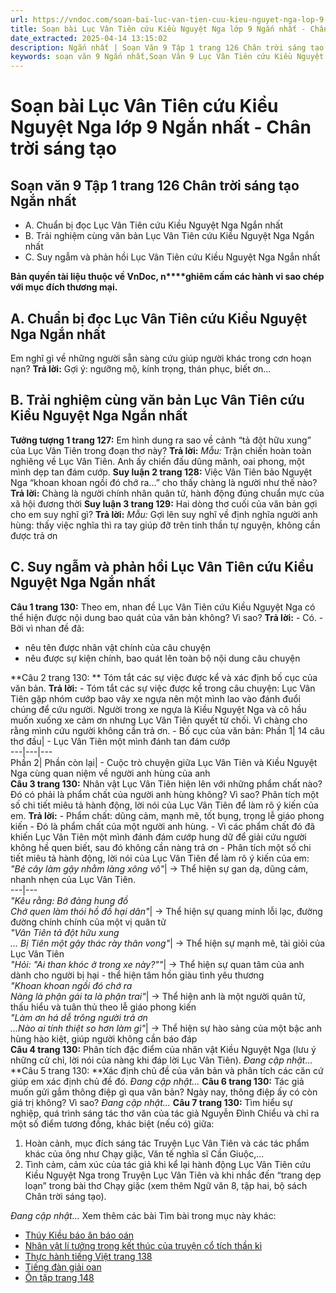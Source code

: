 ```yaml
---
url: https://vndoc.com/soan-bai-luc-van-tien-cuu-kieu-nguyet-nga-lop-9-ngan-nhat-chan-troi-sang-tao-325603
title: Soạn bài Lục Vân Tiên cứu Kiều Nguyệt Nga lớp 9 Ngắn nhất - Chân trời sáng tạo - VnDoc.com
date_extracted: 2025-04-14 13:15:02
description: Ngắn nhất | Soạn Văn 9 Tập 1 trang 126 Chân trời sáng tạo bài Lục Vân Tiên cứu Kiều Nguyệt Nga gồm phần trả lời ngắn gọn, đầy đủ, bám sát các câu hỏi, yêu cầu trong SGK (chỉ có trên VnDoc). Mời các bạn tham khảo.
keywords: soạn văn 9 Ngắn nhất,Soạn Văn 9 Lục Vân Tiên cứu Kiều Nguyệt Nga Ngắn nhất,Soạn văn 9 Tập 1 trang 126 Chân trời sáng tạo Ngắn nhất,Lục Vân Tiên cứu Kiều Nguyệt Nga lớp 9 Chân trời sáng tạo,Lục Vân Tiên cứu Kiều Nguyệt Nga trang 126 lớp 9,Soạn Văn 9 Lục Vân Tiên cứu Kiều Nguyệt Nga Chân trời sáng tạo,văn 9,ngữ văn 9,soạn văn 9 chân trời sáng tạo,soạn văn 9 tập 1,giải văn 9,soạn ngữ văn 9,giải ngữ văn 9,giải sgk ngữ văn 9
---
```


# Soạn bài Lục Vân Tiên cứu Kiều Nguyệt Nga lớp 9 Ngắn nhất - Chân trời sáng tạo
## **Soạn văn 9 Tập 1 trang 126 Chân trời sáng tạo Ngắn nhất**
  * A. Chuẩn bị đọc Lục Vân Tiên cứu Kiều Nguyệt Nga Ngắn nhất
  * B. Trải nghiệm cùng văn bản Lục Vân Tiên cứu Kiều Nguyệt Nga Ngắn nhất
  * C. Suy ngẫm và phản hồi Lục Vân Tiên cứu Kiều Nguyệt Nga Ngắn nhất

**Bản quyền tài liệu thuộc về VnDoc, n****ghiêm cấm các hành vi sao chép với mục đích thương mại.**
## **A. Chuẩn bị đọc Lục Vân Tiên cứu Kiều Nguyệt Nga Ngắn nhất**
Em nghĩ gì về những người sẵn sàng cứu giúp người khác trong cơn hoạn nạn?
**Trả lời:**
Gợi ý: ngưỡng mộ, kính trọng, thán phục, biết ơn...
## **B. Trải nghiệm cùng văn bản Lục Vân Tiên cứu Kiều Nguyệt Nga Ngắn nhất**
**Tưởng tượng 1 trang 127:** Em hình dung ra sao về cảnh “tả đột hữu xung” của Lục Vân Tiên trong đoạn thơ này?
**Trả lời:**
_Mẫu:_ Trận chiến hoàn toàn nghiêng về Lục Vân Tiên. Anh ấy chiến đấu dũng mãnh, oai phong, một mình dẹp tan đám cướp.
**Suy luận 2 trang 128:** Việc Vân Tiên bảo Nguyệt Nga “khoan khoan ngồi đó chớ ra...” cho thấy chàng là người như thế nào?
**Trả lời:**
Chàng là người chính nhân quân tử, hành động đúng chuẩn mực của xã hội đương thời
**Suy luận 3 trang 129:** Hai dòng thơ cuối của văn bản gợi cho em suy nghĩ gì?
**Trả lời:**
_Mẫu:_ Gợi lên suy nghĩ về định nghĩa người anh hùng: thấy việc nghĩa thì ra tay giúp đỡ trên tinh thần tự nguyện, không cần được trả ơn
## **C. Suy ngẫm và phản hồi Lục Vân Tiên cứu Kiều Nguyệt Nga Ngắn nhất**
**Câu 1 trang 130:** Theo em, nhan đề Lục Vân Tiên cứu Kiều Nguyệt Nga có thể hiện được nội dung bao quát của văn bản không? Vì sao?
**Trả lời:**
\- Có.
\- Bởi vì nhan đề đã:
  * nêu tên được nhân vật chính của câu chuyện
  * nêu được sự kiện chính, bao quát lên toàn bộ nội dung câu chuyện

**Câu 2 trang 130: ** Tóm tắt các sự việc được kể và xác định bố cục của văn bản.
**Trả lời:**
\- Tóm tắt các sự việc được kể trong câu chuyện:
Lục Vân Tiên gặp nhóm cướp bao vây xe ngựa nên một mình lao vào đánh đuổi chúng để cứu người. Người trong xe ngựa là Kiều Nguyệt Nga và cô hầu muốn xuống xe cảm ơn nhưng Lục Vân Tiên quyết từ chối. Vì chàng cho rằng mình cứu người không cần trả ơn.
\- Bố cục của văn bản:
Phần 1| 14 câu thơ đầu| \- Lục Vân Tiên một mình đánh tan đám cướp  
---|---|---  
Phần 2| Phần còn lại| \- Cuộc trò chuyện giữa Lục Vân Tiên và Kiều Nguyệt Nga cùng quan niệm về người anh hùng của anh  
**Câu 3 trang 130:** Nhân vật Lục Vân Tiên hiện lên với những phẩm chất nào? Đó có phải là phẩm chất của người anh hùng không? Vì sao? Phân tích một số chi tiết miêu tả hành động, lời nói của Lục Vân Tiên để làm rõ ý kiến của em.
**Trả lời:**
\- Phẩm chất: dũng cảm, mạnh mẽ, tốt bụng, trọng lễ giáo phong kiến
\- Đó là phẩm chất của một người anh hùng.
\- Vì các phẩm chất đó đã khiến Lục Vân Tiên một mình đánh đám cướp hung dữ để giải cứu người không hề quen biết, sau đó không cần nàng trả ơn
\- Phân tích một số chi tiết miêu tả hành động, lời nói của Lục Vân Tiên để làm rõ ý kiến của em:
_"Bẻ cây làm gậy nhằm làng xông vô"_|  → Thể hiện sự gan dạ, dũng cảm, nhanh nhẹn của Lục Vân Tiên.  
---|---  
_"Kêu rằng: Bớ đảng hung đồ_  
 _Chớ quen làm thói hồ đồ hại dân"_|  → Thể hiện sự quang minh lỗi lạc, đường đường chính chính của một vị quân tử  
 _"Vân Tiên tả đột hữu xung_  
 _... Bị Tiên một gậy thác rày thân vong"_|  → Thể hiện sự mạnh mẽ, tài giỏi của Lục Vân Tiên  
 _"Hỏi: "Ai than khóc ở trong xe này?""_|  → Thể hiện sự quan tâm của anh dành cho người bị hại - thể hiện tâm hồn giàu tình yêu thương  
 _"Khoan khoan ngồi đó chớ ra_  
 _Nàng là phận gái ta là phận trai"_|  → Thể hiện anh là một người quân tử, thấu hiểu và tuân thủ theo lễ giáo phong kiến  
 _"Làm ơn há dễ trông người trả ơn_  
 _...Nào ai tính thiệt so hơn làm gì"_|  → Thể hiện sự hào sảng của một bậc anh hùng hào kiệt, giúp người không cần báo đáp  
**Câu 4 trang 130:** Phân tích đặc điểm của nhân vật Kiều Nguyệt Nga \(lưu ý những cử chỉ, lời nói của nàng khi đáp lời Lục Vân Tiên\).
_Đang cập nhật..._
**Câu 5 trang 130: **Xác định chủ đề của văn bản và phân tích các căn cứ giúp em xác định chủ đề đó.
_Đang cập nhật..._
**Câu 6 trang 130:** Tác giả muốn gửi gắm thông điệp gì qua văn bản? Ngày nay, thông điệp ấy có còn giá trị không? Vì sao?
_Đang cập nhật..._
**Câu 7 trang 130:** Tìm hiểu sự nghiệp, quá trình sáng tác thơ văn của tác giả Nguyễn Đình Chiểu và chỉ ra một số điểm tương đồng, khác biệt \(nếu có\) giữa:
  1. Hoàn cảnh, mục đích sáng tác Truyện Lục Vân Tiên và các tác phẩm khác của ông như Chạy giặc, Văn tế nghĩa sĩ Cần Giuộc,...
  2. Tình cảm, cảm xúc của tác giả khi kể lại hành động Lục Vân Tiên cứu Kiều Nguyệt Nga trong Truyện Lục Vân Tiên và khi nhắc đến “trang dẹp loạn” trong bài thơ Chạy giặc \(xem thêm Ngữ văn 8, tập hai, bộ sách Chân trời sáng tạo\).

_Đang cập nhật..._
Xem thêm các bài Tìm bài trong mục này khác:
  * [Thúy Kiều báo ân báo oán](</soan-bai-thuy-kieu-bao-an-bao-oan-lop-9-ngan-nhat-chan-troi-sang-tao-325618>)
  * [Nhân vật lí tưởng trong kết thúc của truyện cổ tích thần kì](</soan-van-9-tap-1-trang-136-chan-troi-sang-tao-ngan-nhat-325621>)
  * [Thực hành tiếng Việt trang 138](</soan-van-9-trang-138-tap-1-chan-troi-sang-tao-ngan-nhat-325622>)
  * [Tiếng đàn giải oan](</soan-bai-tieng-dan-giai-oan-lop-9-ngan-nhat-chan-troi-sang-tao-325629>)
  * [Ôn tập trang 148](</soan-bai-on-tap-trang-148-lop-9-tap-1-chan-troi-sang-tao-ngan-nhat-325630>)

